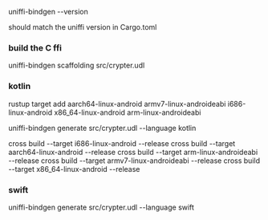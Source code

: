 uniffi-bindgen --version

should match the uniffi version in Cargo.toml

### build the C ffi

uniffi-bindgen scaffolding src/crypter.udl

### kotlin

rustup target add aarch64-linux-android armv7-linux-androideabi i686-linux-android x86_64-linux-android arm-linux-androideabi 

uniffi-bindgen generate src/crypter.udl --language kotlin

cross build --target i686-linux-android --release
cross build --target aarch64-linux-android --release
cross build --target arm-linux-androideabi --release
cross build --target armv7-linux-androideabi --release
cross build --target x86_64-linux-android --release

### swift

uniffi-bindgen generate src/crypter.udl --language swift

